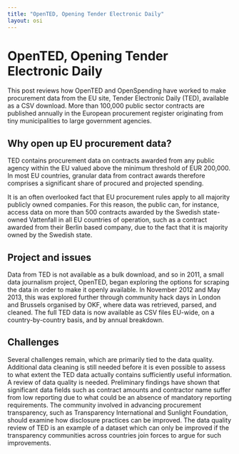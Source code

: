 ```yaml
---
title: "OpenTED, Opening Tender Electronic Daily"
layout: osi
---
```


# OpenTED, Opening Tender Electronic Daily

<div class="well">This post reviews how OpenTED and OpenSpending have worked to make procurement data from the EU site, Tender Electronic Daily (TED), available as a CSV download. More than 100,000 public sector contracts are published annually in the  European procurement register originating from tiny municipalities to large government agencies.</div> 

## Why open up EU procurement data?

TED contains procurement data on contracts awarded from any public agency within the EU valued above the minimum threshold of EUR 200,000. In most EU countries, granular data from contract awards therefore comprises a significant share of procured and projected spending. 

It is an often overlooked fact that EU procurement rules apply to all majority publicly owned companies. For this reason, the public can, for instance, access data on more than 500 contracts awarded by the Swedish state-owned Vattenfall in all EU countries of operation, such as a contract awarded from their Berlin based company, due to the fact that it is majority owned by the Swedish state.

## Project and issues

Data from TED is not available as a bulk download, and so in 2011, a small data journalism project, OpenTED, began exploring the options for scraping the data in order to make it openly available. In November 2012 and May 2013, this was explored further through community hack days in London and Brussels organised by OKF, where data was retrieved, parsed, and cleaned. The full TED data is now available as CSV files EU-wide, on a country-by-country basis, and by annual breakdown. 

## Challenges

Several challenges remain, which are primarily tied to the data quality. Additional data cleaning is still needed before it is even possible to assess to what extent the TED data actually contains sufficiently useful information.
A review of data quality is needed. Preliminary findings have shown that significant data fields such as contract amounts and contractor name suffer from low reporting due to what could be an absence of mandatory reporting requirements. The community involved in advancing procurement transparency, such as Transparency International and Sunlight Foundation, should examine how disclosure practices can be improved. The data quality review of TED is an example of a dataset which can only be improved if the transparency communities across countries join forces to argue for such improvements.